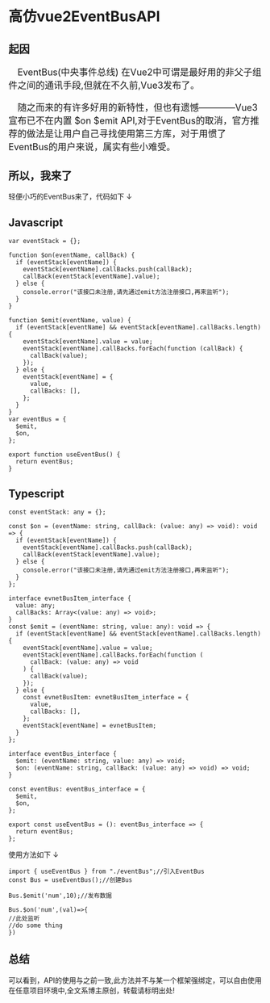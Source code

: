 <header-img title="高仿 vue2 EventBus API" date="2022-01-21" src="https://w.wallhaven.cc/full/rd/wallhaven-rdwjj7.jpg"/>

# <my-title textColor_h="rgb(51, 149, 159)" lineColor="rgb(51, 149, 159)" display="none">高仿vue2EventBusAPI</my-title>

## <my-title textColor_h="#ff0062" lineColor="#ff0062">起因</my-title>

<p style="text-indent:1em;font-size:18px;">
EventBus(中央事件总线) 在Vue2中可谓是最好用的非父子组件之间的通讯手段,但就在不久前,Vue3发布了。
</p>
<p style="text-indent:1em;font-size:18px;">
随之而来的有许多好用的新特性，但也有遗憾————Vue3宣布已不在内置 $on $emit API,对于EventBus的取消，官方推荐的做法是让用户自己寻找使用第三方库，对于用惯了EventBus的用户来说，属实有些小难受。
</p>

## <my-title textColor_h="#ff0062" lineColor="#ff0062">所以，我来了</my-title>

<tips type="info">
<template v-slot:title>
小蝣说：
</template>
轻便小巧的EventBus来了，代码如下  ↓
</tips>

## <my-title textColor_h="#00c3ff" lineColor="#00c3ff">Javascript</my-title>

```js:no-line-numbers
var eventStack = {};

function $on(eventName, callBack) {
  if (eventStack[eventName]) {
    eventStack[eventName].callBacks.push(callBack);
    callBack(eventStack[eventName].value);
  } else {
    console.error("该接口未注册,请先通过emit方法注册接口,再来监听");
  }
}

function $emit(eventName, value) {
  if (eventStack[eventName] && eventStack[eventName].callBacks.length) {
    eventStack[eventName].value = value;
    eventStack[eventName].callBacks.forEach(function (callBack) {
      callBack(value);
    });
  } else {
    eventStack[eventName] = {
      value,
      callBacks: [],
    };
  }
}
var eventBus = {
  $emit,
  $on,
};

export function useEventBus() {
  return eventBus;
}
```

## <my-title textColor_h="#09ff00" lineColor="#09ff00">Typescript</my-title>

```ts:no-line-numbers
const eventStack: any = {};

const $on = (eventName: string, callBack: (value: any) => void): void => {
  if (eventStack[eventName]) {
    eventStack[eventName].callBacks.push(callBack);
    callBack(eventStack[eventName].value);
  } else {
    console.error("该接口未注册,请先通过emit方法注册接口,再来监听");
  }
};

interface evnetBusItem_interface {
  value: any;
  callBacks: Array<(value: any) => void>;
}
const $emit = (eventName: string, value: any): void => {
  if (eventStack[eventName] && eventStack[eventName].callBacks.length) {
    eventStack[eventName].value = value;
    eventStack[eventName].callBacks.forEach(function (
      callBack: (value: any) => void
    ) {
      callBack(value);
    });
  } else {
    const evnetBusItem: evnetBusItem_interface = {
      value,
      callBacks: [],
    };
    eventStack[eventName] = evnetBusItem;
  }
};

interface eventBus_interface {
  $emit: (eventName: string, value: any) => void;
  $on: (eventName: string, callBack: (value: any) => void) => void;
}

const eventBus: eventBus_interface = {
  $emit,
  $on,
};

export const useEventBus = (): eventBus_interface => {
  return eventBus;
};
```

<tips type="success">
<template v-slot:title>
小蝣说：
</template>
使用方法如下  ↓
</tips>

```js:no-line-numbers
import { useEventBus } from "./eventBus";//引入EventBus
const Bus = useEventBus();//创建Bus

Bus.$emit('num',10);//发布数据

Bus.$on('num',(val)=>{
//此处监听
//do some thing
})

```

## <my-title textColor_h="#09ff00" lineColor="#09ff00">总结</my-title>

<tips type="warn">
<template v-slot:title>
小蝣说：
</template>
可以看到，API的使用与之前一致,此方法并不与某一个框架强绑定，可以自由使用在任意项目环境中,全文系博主原创，转载请标明出处!
</tips>
<ClientOnly>
<comment />
</ClientOnly>

<my-code/>
